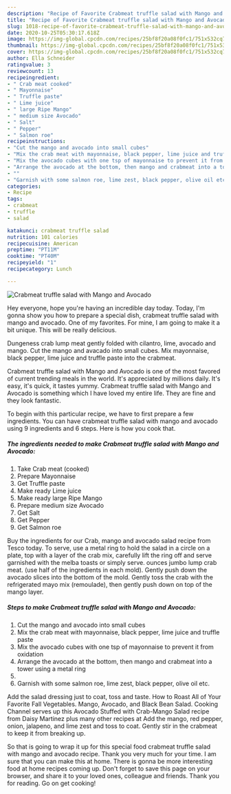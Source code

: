 ```yaml
---
description: "Recipe of Favorite Crabmeat truffle salad with Mango and Avocado"
title: "Recipe of Favorite Crabmeat truffle salad with Mango and Avocado"
slug: 1018-recipe-of-favorite-crabmeat-truffle-salad-with-mango-and-avocado
date: 2020-10-25T05:30:17.618Z
image: https://img-global.cpcdn.com/recipes/25bf8f20a08f0fc1/751x532cq70/crabmeat-truffle-salad-with-mango-and-avocado-recipe-main-photo.jpg
thumbnail: https://img-global.cpcdn.com/recipes/25bf8f20a08f0fc1/751x532cq70/crabmeat-truffle-salad-with-mango-and-avocado-recipe-main-photo.jpg
cover: https://img-global.cpcdn.com/recipes/25bf8f20a08f0fc1/751x532cq70/crabmeat-truffle-salad-with-mango-and-avocado-recipe-main-photo.jpg
author: Ella Schneider
ratingvalue: 3
reviewcount: 13
recipeingredient:
- " Crab meat cooked"
- " Mayonnaise"
- " Truffle paste"
- " Lime juice"
- " large Ripe Mango"
- " medium size Avocado"
- " Salt"
- " Pepper"
- " Salmon roe"
recipeinstructions:
- "Cut the mango and avocado into small cubes"
- "Mix the crab meat with mayonnaise, black pepper, lime juice and truffle paste"
- "Mix the avocado cubes with one tsp of mayonnaise to prevent it from oxidation"
- "Arrange the avocado at the bottom, then mango and crabmeat into a tower using a metal ring"
- ""
- "Garnish with some salmon roe, lime zest, black pepper, olive oil etc."
categories:
- Recipe
tags:
- crabmeat
- truffle
- salad

katakunci: crabmeat truffle salad 
nutrition: 101 calories
recipecuisine: American
preptime: "PT11M"
cooktime: "PT40M"
recipeyield: "1"
recipecategory: Lunch

---
```



![Crabmeat truffle salad with Mango and Avocado](https://img-global.cpcdn.com/recipes/25bf8f20a08f0fc1/751x532cq70/crabmeat-truffle-salad-with-mango-and-avocado-recipe-main-photo.jpg)

Hey everyone, hope you're having an incredible day today. Today, I'm gonna show you how to prepare a special dish, crabmeat truffle salad with mango and avocado. One of my favorites. For mine, I am going to make it a bit unique. This will be really delicious.

Dungeness crab lump meat gently folded with cilantro, lime, avocado and mango. Cut the mango and avacado into small cubes. Mix mayonnaise, black pepper, lime juice and truffle paste into the crabmeat.

Crabmeat truffle salad with Mango and Avocado is one of the most favored of current trending meals in the world. It's appreciated by millions daily. It's easy, it's quick, it tastes yummy. Crabmeat truffle salad with Mango and Avocado is something which I have loved my entire life. They are fine and they look fantastic.


To begin with this particular recipe, we have to first prepare a few ingredients. You can have crabmeat truffle salad with mango and avocado using 9 ingredients and 6 steps. Here is how you cook that.

<!--inarticleads1-->

##### The ingredients needed to make Crabmeat truffle salad with Mango and Avocado:

1. Take  Crab meat (cooked)
1. Prepare  Mayonnaise
1. Get  Truffle paste
1. Make ready  Lime juice
1. Make ready  large Ripe Mango
1. Prepare  medium size Avocado
1. Get  Salt
1. Get  Pepper
1. Get  Salmon roe


Buy the ingredients for our Crab, mango and avocado salad recipe from Tesco today. To serve, use a metal ring to hold the salad in a circle on a plate, top with a layer of the crab mix, carefully lift the ring off and serve garnished with the melba toasts or simply serve. ounces jumbo lump crab meat. (use half of the ingredients in each mold). Gently push down the avocado slices into the bottom of the mold. Gently toss the crab with the refrigerated mayo mix (remoulade), then gently push down on top of the mango layer. 

<!--inarticleads2-->

##### Steps to make Crabmeat truffle salad with Mango and Avocado:

1. Cut the mango and avocado into small cubes
1. Mix the crab meat with mayonnaise, black pepper, lime juice and truffle paste
1. Mix the avocado cubes with one tsp of mayonnaise to prevent it from oxidation
1. Arrange the avocado at the bottom, then mango and crabmeat into a tower using a metal ring
1. 
1. Garnish with some salmon roe, lime zest, black pepper, olive oil etc.


Add the salad dressing just to coat, toss and taste. How to Roast All of Your Favorite Fall Vegetables. Mango, Avocado, and Black Bean Salad. Cooking Channel serves up this Avocado Stuffed with Crab-Mango Salad recipe from Daisy Martinez plus many other recipes at Add the mango, red pepper, onion, jalapeno, and lime zest and toss to coat. Gently stir in the crabmeat to keep it from breaking up. 

So that is going to wrap it up for this special food crabmeat truffle salad with mango and avocado recipe. Thank you very much for your time. I am sure that you can make this at home. There is gonna be more interesting food at home recipes coming up. Don't forget to save this page on your browser, and share it to your loved ones, colleague and friends. Thank you for reading. Go on get cooking!
